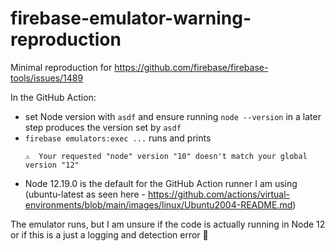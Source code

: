 # firebase-emulator-warning-reproduction

Minimal reproduction for https://github.com/firebase/firebase-tools/issues/1489

In the GitHub Action:

- set Node version with `asdf` and ensure running `node --version` in a later step produces the version set by `asdf`
- `firebase emulators:exec ...` runs and prints
	```
	⚠  Your requested "node" version "10" doesn't match your global version "12"
	```
- Node 12.19.0 is the default for the GitHub Action runner I am using (ubuntu-latest as seen here - https://github.com/actions/virtual-environments/blob/main/images/linux/Ubuntu2004-README.md)

The emulator runs, but I am unsure if the code is actually running in Node 12 or if this is a just a logging and detection error :shrug: 
